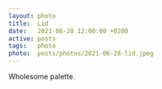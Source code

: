 ```yaml
---
layout: photo
title:  Lid
date:   2021-06-28 12:00:00 +0200
active: posts
tags:   photo
photo:  posts/photos/2021-06-28-lid.jpeg
---
```


Wholesome palette.
